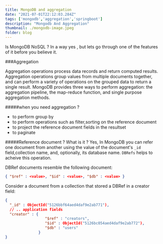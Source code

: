 ```yaml
---
title: MongoDB and aggregation
date: "2021-07-01T22:12:03.284Z"
tags: ['mongodb','aggregation','springboot']
description: "Mongodb And Aggregation"
thumbnail: ./mongodb-image.jpeg
folder: blog
---
```


Is MongoDB NoSQL ? In a way yes , but lets go through one of the features of it before you believe it.

###Aggregation

Aggregation operations process data records and return computed results. Aggregation operations group values from multiple documents together, and can perform a variety of operations on the grouped data to return a single result. MongoDB provides three ways to perform aggregation: the aggregation pipeline, the map-reduce function, and single purpose aggregation methods.

#####when you need aggregation ?
- to perform group by
- to perform operations such as filter,sorting on the reference document
- to project the reference document fields in the resultset
- to paginate

#####Reference document ? What is it ?
Yes, In MongoDB you can refer one document from another using the value of the document's `_id` field,collection name, and, optionally, its database name. `DBRefs` helps to acheive this operation.  

DBRef documents resemble the following document:
```json
{ "$ref" : <value>, "$id" : <value>, "$db" : <value> }
```

Consider a document from a collection that stored a DBRef in a creator field:

```json
{
  "_id" : ObjectId("5126bbf64aed4daf9e2ab771"),
  // .. application fields
  "creator" : {
                  "$ref" : "creators",
                  "$id" : ObjectId("5126bc054aed4daf9e2ab772"),
                  "$db" : "users"
               }
}
```




